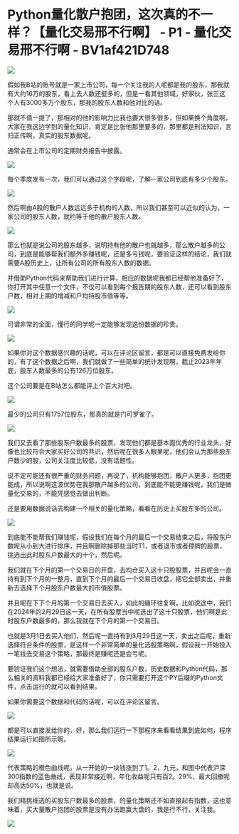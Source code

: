 # Python量化散户抱团，这次真的不一样？【量化交易邢不行啊】 - P1 - 量化交易邢不行啊 - BV1af421D748

![](img/a36e810b29418a54e1b88a05875a97a6_0.png)

假如我B站的账号就是一家上市公司，每一个关注我的人呢都是我的股东，那我就有大约16万的股东，看上去人数还挺多的，但是一看其他领域，好家伙，张三这个人有3000多万个股东，那我的股东人数和他对比的话。

那就不值一提了，那相对的他的影响力比我也要大很多很多，但如果换个角度啊，大家在我这边学到的量化知识，肯定是比张他那里要多的，那里都是刑法知识，言归正传啊，真实的股东数据呢。

通常会在上市公司的定期财务报告中披露。

![](img/a36e810b29418a54e1b88a05875a97a6_2.png)

每个季度发布一次，我们可以通过这个字段呢，了解一家公司到底有多少个股东。

![](img/a36e810b29418a54e1b88a05875a97a6_4.png)

然后啊由A股的散户人数远远多于机构的人数，所以我们甚至可以近似的认为，一家公司的股东人数，就约等于他的散户股东人数。



![](img/a36e810b29418a54e1b88a05875a97a6_6.png)

那么也就是说公司的股东越多，说明持有他的散户也就越多，那么散户越多的公司，到底是能够帮我们额外多赚钱呢，还是多亏钱呢，要验证这样的结论，我们就需要A股历史上，让所有公司的所有股东人数的数据。

并借助Python代码来帮助我们进行计算，相应的数据呢我都已经帮他准备好了，你打开其中任意一个文件，不仅可以看到每个报告期的股东人数，还可以看到股东户数，相对上期的增减和户均持股市值等等。



![](img/a36e810b29418a54e1b88a05875a97a6_8.png)

可谓非常的全面，懂行的同学呢一定能够发现这份数据的珍贵。

![](img/a36e810b29418a54e1b88a05875a97a6_10.png)

如果你对这个数据感兴趣的话呢，可以在评论区留言，都是可以直接免费发给你的，有了这个数据之后啊，我们就做了一些简单的统计发现啊，截止2023年年底，股东人数最多的公有126万位股东。

这个公司要是在B站怎么都能评上个百大对吧。

![](img/a36e810b29418a54e1b88a05875a97a6_12.png)

最少的公司只有1757位股东，那真的就是门可罗雀了。

![](img/a36e810b29418a54e1b88a05875a97a6_14.png)

我们又去看了那些股东户数最多的股票，发现他们都是基本面优秀的行业龙头，好像也比较符合大家买好公司的共识，然后呢在很多人眼里呢，他们会认为那些股东户数少的股，公司关注度比较低，没有话题性。

说不定可能还有很严重的财务问题，再说了，机构能够抱团，散户人更多，抱团更能成，所以说啊这波优势在我那散户越多的公司，到底能不能更赚钱呢，我们是做量化交易的，不能凭感觉去做出判断。

还是要用数据说话去构建一个相关的量化策略，看看在历史上买股东多的公司。

![](img/a36e810b29418a54e1b88a05875a97a6_16.png)

到底能不能帮我们赚钱呢，假设我们在每个月的最后一个交易结束之后，将股东户数呢从小到大进行排序，并且啊删除掉那些当时T1，或者退市或者停牌的股票，挑选出此时股东户数最大的十个，然后呢。

我们就在下个月的第一个交易日的开盘，去均仓买入这十只股股票，并且呢会一直持有到下个月的一整月，直到下个月的最后一个交易日收盘，把它全部卖出，并重新去选择下个月股东户数最大的市值股票。

并且呢在下下个月的第一个交易日去买入，如此的循环往复啊，比如说途中，我们在2024年的2月29日这一天，在所有股票当中呢选出了这十只股票，他们啊是此时股东户数最多的，那么我就在下个月的第一个交易日。

也就是3月1日去买入他们，然后呢一直持有到3月29日这一天，卖出之后呢，重新选择符合条件的股票，是这样一个非常简单的量化选股策略啊，假设我一开始投入一笔钱去交易这个策略，那最终是赚呢还是会亏呢。

要验证我们这个想法，就需要借助全部的股东户数，历史数据和Python代码，那么相关的资料我都已经给大家准备好了，你只需要打开这个PY后缀的Python文件，点击运行的就可以看到结果。

如果你需要这个数据和代码的话呢，可以在评论区留言。

![](img/a36e810b29418a54e1b88a05875a97a6_18.png)

都是可以直接发给你的，好，那么我们运行一下那程序来看看结果到底如何，程序结果运行如图所示啊。

![](img/a36e810b29418a54e1b88a05875a97a6_20.png)

代表策略的橙色曲线呢，从一开始的一块钱涨到了1。2，九元，和图中代表沪深300指数的蓝色曲线，表现非常接近啊，年化收益呢只有百2。29%，最大回撤呢却高达50%，也就是说。

我们精挑细选的买股东户数最多的股票，的量化策略还不如直接起有指数，这也意味着，买大量散户抱团的股票是没有办法跑赢大盘的，我是行不行，关注我。



![](img/a36e810b29418a54e1b88a05875a97a6_22.png)